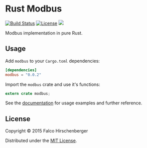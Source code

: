 # Rust Modbus
[![Build Status](https://travis-ci.org/hirschenberger/modbus-rs.svg)](https://travis-ci.org/hirschenberger/modbus-rs)
[![License](http://img.shields.io/:license-MIT-blue.svg)](http://doge.mit-license.org)
[![](http://meritbadge.herokuapp.com/modbus)](https://crates.io/crates/modbus)

Modbus implementation in pure Rust.

## Usage
Add `modbus` to your `Cargo.toml` dependencies:

```toml
[dependencies]
modbus = "0.0.2"
```

Import the `modbus` crate and use it's functions:

```rust
extern crate modbus;
```
See the [documentation](http://hirschenberger.github.io/modbus-rs/modbus/index.html) for usage examples and further reference.


## License
Copyright © 2015 Falco Hirschenberger

Distributed under the [MIT License](LICENSE).
